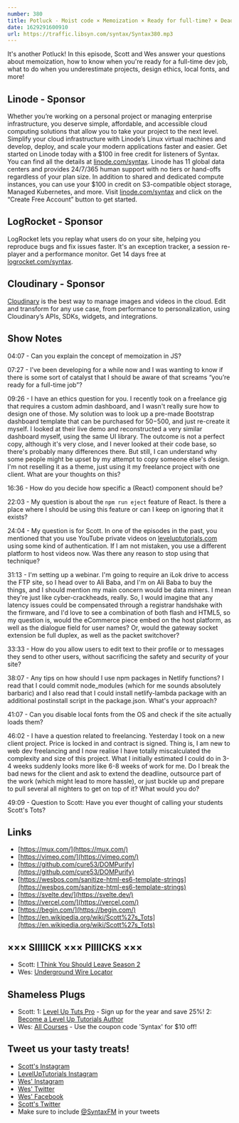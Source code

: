 ```yaml
---
number: 380
title: Potluck - Moist code × Memoization × Ready for full-time? × Deadlines × Design ethics × React components × Video hosting × Local fonts × More!
date: 1629291600910
url: https://traffic.libsyn.com/syntax/Syntax380.mp3
---
```


It's another Potluck! In this episode, Scott and Wes answer your questions about memoization, how to know when you're ready for a full-time dev job, what to do when you underestimate projects, design ethics, local fonts, and more!

## Linode - Sponsor
Whether you’re working on a personal project or managing enterprise infrastructure, you deserve simple, affordable, and accessible cloud computing solutions that allow you to take your project to the next level. Simplify your cloud infrastructure with Linode’s Linux virtual machines and develop, deploy, and scale your modern applications faster and easier. Get started on Linode today with a $100 in free credit for listeners of Syntax. You can find all the details at [linode.com/syntax](https://linode.com/syntax). Linode has 11 global data centers and provides 24/7/365 human support with no tiers or hand-offs regardless of your plan size. In addition to shared and dedicated compute instances, you can use your $100 in credit on S3-compatible object storage, Managed Kubernetes, and more. Visit [linode.com/syntax](https://linode.com/syntax) and click on the “Create Free Account” button to get started.

## LogRocket - Sponsor
LogRocket lets you replay what users do on your site, helping you reproduce bugs and fix issues faster. It's an exception tracker, a session re-player and a performance monitor. Get 14 days free at [logrocket.com/syntax](https://logrocket.com/syntax).

## Cloudinary - Sponsor
[Cloudinary](https://cloudinary.com/?utm_source=Syntax.fm&utm_medium=Podcast&utm_content=Cloudinary_Syntax_podcast) is the best way to manage images and videos in the cloud. Edit and transform for any use case, from performance to personalization, using Cloudinary’s APIs, SDKs, widgets, and integrations.

## Show Notes
04:07 - Can you explain the concept of memoization in JS?	

07:27 - I’ve been developing for a while now and I was wanting to know if there is some sort of catalyst that I should be aware of that screams “you’re ready for a full-time job”?

09:26 - I have an ethics question for you. I recently took on a freelance gig that requires a custom admin dashboard, and I wasn't really sure how to design one of those. My solution was to look up a pre-made Bootstrap dashboard template that can be purchased for $50-$500, and just re-create it myself. I looked at their live demo and reconstructed a very similar dashboard myself, using the same UI library. The outcome is not a perfect copy, although it's very close, and I never looked at their code base, so there's probably many differences there. But still, I can understand why some people might be upset by my attempt to copy someone else's design. I'm not reselling it as a theme, just using it my freelance project with one client. What are your thoughts on this?

16:36 - How do you decide how specific a (React) component should be?

22:03 - My question is about the `npm run eject` feature of React. Is there a place where I should be using this feature or can I keep on ignoring that it exists?	

24:04 - My question is for Scott. In one of the episodes in the past, you mentioned that you use YouTube private videos on [leveluptutorials.com](http://leveluptutorials.com/) using some kind of authentication. If I am not mistaken, you use a different platform to host videos now. Was there any reason to stop using that technique?	

31:13 - I'm setting up a webinar. I'm going to require an iLok drive to access the FTP site, so I head over to Ali Baba, and I'm on Ali Baba to buy the things, and I should mention my main concern would be data miners. I mean they're just like cyber-crackheads, really. So, I would imagine that any latency issues could be compensated through a registrar handshake with the firmware, and I'd love to see a combination of both flash and HTML5, so my question is, would the eCommerce piece embed on the host platform, as well as the dialogue field for user names? Or, would the gateway socket extension be full duplex, as well as the packet switchover?	

33:33 - How do you allow users to edit text to their profile or to messages they send to other users, without sacrificing the safety and security of your site?

38:07 - Any tips on how should I use npm packages in Netlify functions? I read that I could commit node_modules (which for me sounds absolutely barbaric) and I also read that I could install netlify-lambda package with an additional postinstall script in the package.json. What's your approach?

41:07 - Can you disable local fonts from the OS and check if the site actually loads them? 

46:02 - I have a question related to freelancing. Yesterday I took on a new client project. Price is locked in and contract is signed. Thing is, I am new to web dev freelancing and I now realise I have totally miscalculated the complexity and size of this project. What I initially estimated I could do in 3-4 weeks suddenly looks more like 6-8 weeks of work for me. Do I break the bad news for the client and ask to extend the deadline, outsource part of the work (which might lead to more hassle), or just buckle up and prepare to pull several all nighters to get on top of it? What would you do?

49:09 - Question to Scott: Have you ever thought of calling your students Scott's Tots?	

## Links
* [https://mux.com/](https://mux.com/)
* [https://vimeo.com/](https://vimeo.com/)
* [https://github.com/cure53/DOMPurify](https://github.com/cure53/DOMPurify)
* [https://wesbos.com/sanitize-html-es6-template-strings](https://wesbos.com/sanitize-html-es6-template-strings)
* [https://svelte.dev/](https://svelte.dev/)
* [https://vercel.com/](https://vercel.com/)
* [https://begin.com/](https://begin.com/)
* [https://en.wikipedia.org/wiki/Scott%27s_Tots](https://en.wikipedia.org/wiki/Scott%27s_Tots)

## ××× SIIIIICK ××× PIIIICKS ×××
* Scott: [I Think You Should Leave Season 2](https://www.netflix.com/title/80986854)
* Wes: [Underground Wire Locator](https://amzn.to/2Vutc8J) 

## Shameless Plugs
* Scott:
  1: [Level Up Tuts Pro](https://www.leveluptutorials.com/pro) - Sign up for the year and save 25%!
  2: [Become a Level Up Tutorials Author](https://forms.gle/47fnupLTnpatKXiH6)
* Wes: [All Courses](https://wesbos.com/courses/) - Use the coupon code 'Syntax' for $10 off!

## Tweet us your tasty treats!
* [Scott's Instagram](https://www.instagram.com/stolinski/)
* [LevelUpTutorials Instagram](https://www.instagram.com/LevelUpTutorials/)
* [Wes' Instagram](https://www.instagram.com/wesbos/)
* [Wes' Twitter](https://twitter.com/wesbos)
* [Wes' Facebook](https://www.facebook.com/wesbos.developer)
* [Scott's Twitter](https://twitter.com/stolinski)
* Make sure to include [@SyntaxFM](https://twitter.com/SyntaxFM) in your tweets